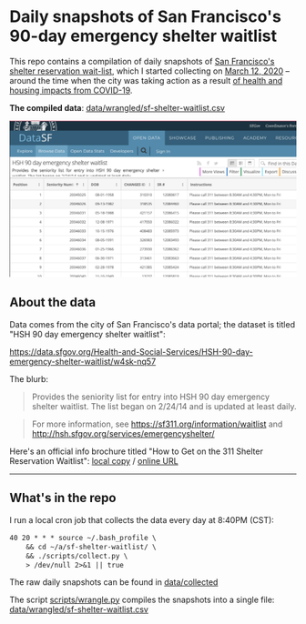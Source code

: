 # Daily snapshots of San Francisco's 90-day emergency shelter waitlist

This repo contains a compilation of daily snapshots of [San Francisco's shelter reservation wait-list](https://sf311.org/information/waitlist), which I started collecting on [March 12, 2020](data/collected/2020-03-12_13.csv) – around the time when the city was taking action as a result [of health and housing impacts from COVID-19](https://sf.gov/news/san-francisco-responds-coronavirus-new-directives-and-expanded-resources).

**The compiled data**: [data/wrangled/sf-shelter-waitlist.csv](data/wrangled/sf-shelter-waitlist.csv)

<img src="assets/sample-socrata-screencap.png" alt="sample-socrata-screencap.png">



## About the data

Data comes from the city of San Francisco's data portal; the dataset is titled "HSH 90 day emergency shelter waitlist": 

https://data.sfgov.org/Health-and-Social-Services/HSH-90-day-emergency-shelter-waitlist/w4sk-nq57

The blurb:

> Provides the seniority list for entry into HSH 90 day emergency shelter waitlist. The list began on 2/24/14 and is updated at least daily.

> For more information, see https://sf311.org/information/waitlist and http://hsh.sfgov.org/services/emergencyshelter/


Here's an official info brochure titled "How to Get on the 311 Shelter Reservation Waitlist": [local copy](assets/how-to-get-on-shelter-waitlist.pdf) / [online URL](http://hsh.sfgov.org/wp-content/uploads/2017/06/How-to-get-on-311-Waitlist-English-062817.pdf)


-----

## What's in the repo

I run a local cron job that collects the data every day at 8:40PM (CST):

```
40 20 * * * source ~/.bash_profile \
    && cd ~/a/sf-shelter-waitlist/ \
    && ./scripts/collect.py \
    > /dev/null 2>&1 || true
```

The raw daily snapshots can be found in [data/collected](data/collected)


The script [scripts/wrangle.py](scripts/wrangle.py) compiles the snapshots into a single file: [data/wrangled/sf-shelter-waitlist.csv](data/wrangled/sf-shelter-waitlist.csv)
